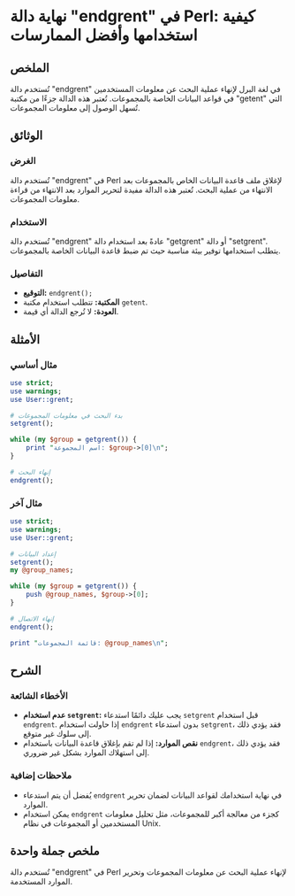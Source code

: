 <!--
Meta Description: # نهاية دالة "endgrent" في Perl: كيفية استخدامها وأفضل الممارسات ## الملخص تُستخدم دالة "endgrent" في لغة البرل لإنهاء عملية البحث عن معلومات المستخدم...
Meta Keywords: endgrent, دالة, معلومات, البيانات, المجموعات
-->

# نهاية دالة "endgrent" في Perl: كيفية استخدامها وأفضل الممارسات

## الملخص
تُستخدم دالة "endgrent" في لغة البرل لإنهاء عملية البحث عن معلومات المستخدمين في قواعد البيانات الخاصة بالمجموعات. تُعتبر هذه الدالة جزءًا من مكتبة "getent" التي تُسهل الوصول إلى معلومات المجموعات.

## الوثائق
### الغرض
تُستخدم دالة "endgrent" في Perl لإغلاق ملف قاعدة البيانات الخاص بالمجموعات بعد الانتهاء من عملية البحث. تُعتبر هذه الدالة مفيدة لتحرير الموارد بعد الانتهاء من قراءة معلومات المجموعات.

### الاستخدام
تُستخدم دالة "endgrent" عادةً بعد استخدام دالة "getgrent" أو دالة "setgrent". يتطلب استخدامها توفير بيئة مناسبة حيث تم ضبط قاعدة البيانات الخاصة بالمجموعات.

### التفاصيل
- **التوقيع:** `endgrent();`
- **المكتبة:** تتطلب استخدام مكتبة `getent`.
- **العودة:** لا تُرجع الدالة أي قيمة.

## الأمثلة
### مثال أساسي
```perl
use strict;
use warnings;
use User::grent;

# بدء البحث في معلومات المجموعات
setgrent();

while (my $group = getgrent()) {
    print "اسم المجموعة: $group->[0]\n";
}

# إنهاء البحث
endgrent();
```

### مثال آخر
```perl
use strict;
use warnings;
use User::grent;

# إعداد البيانات
setgrent();
my @group_names;

while (my $group = getgrent()) {
    push @group_names, $group->[0];
}

# إنهاء الاتصال
endgrent();

print "قائمة المجموعات: @group_names\n";
```

## الشرح
### الأخطاء الشائعة
- **عدم استخدام `setgrent`:** يجب عليك دائمًا استدعاء `setgrent` قبل استخدام `endgrent`. إذا حاولت استخدام `endgrent` بدون استدعاء `setgrent`، فقد يؤدي ذلك إلى سلوك غير متوقع.
- **نقص الموارد:** إذا لم تقم بإغلاق قاعدة البيانات باستخدام `endgrent`، فقد يؤدي ذلك إلى استهلاك الموارد بشكل غير ضروري.

### ملاحظات إضافية
- يُفضل أن يتم استدعاء `endgrent` في نهاية استخدامك لقواعد البيانات لضمان تحرير الموارد.
- يمكن استخدام `endgrent` كجزء من معالجة أكبر للمجموعات، مثل تحليل معلومات المستخدمين أو المجموعات في نظام Unix.

## ملخص جملة واحدة
تُستخدم دالة "endgrent" في Perl لإنهاء عملية البحث عن معلومات المجموعات وتحرير الموارد المستخدمة.